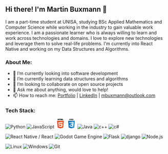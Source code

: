 ## Hi there! I'm Martin Buxmann 👋
I am a part-time student at UNISA, studying BSc Applied Mathematics and Computer Science while working in the industry to gain valuable work experience. I am a passionate learner who is always willing to learn and work across technologies and domains. I love to explore new technologies and leverage them to solve real-life problems. I'm currently into React Native and working on my Data Structures and Algorithms.

### About Me:

- 🔭 I’m currently looking into software development
- 🌱 I’m currently learning data structures and algorithms
- 👯 I’m looking to collaborate on open source projects
- 💬 Ask me about anything, would love to help!
- 📫 How to reach me: [Portfolio](https://buxmann.dev) | [LinkedIn](https://linkedin.com/in/mbuxmann) | [mbuxmann@outlook.com](mailto://mbuxmann@outlook.com)

### Tech Stack: 

<img alt="Python" src="https://img.shields.io/badge/Python-3776AB?style=for-the-badge&logo=python&logoColor=white"/> 
<img alt="JavaScript" src="https://shields.io/badge/javascript-yellow?style=for-the-badge&logo=javascript&logoColor=white"/> 
<img alt="HTML5" height="30px" src="https://raw.githubusercontent.com/github/explore/80688e429a7d4ef2fca1e82350fe8e3517d3494d/topics/html/html.png" > <img alt="CSS3" height="30px" src="https://raw.githubusercontent.com/github/explore/80688e429a7d4ef2fca1e82350fe8e3517d3494d/topics/css/css.png"> <img alt="Java" src="https://img.icons8.com/color/30/000000/java-coffee-cup-logo.png"/> <img alt="c++" src="https://img.icons8.com/color/30/000000/c-plus-plus-logo.png"/> <img alt="c#" src="https://img.icons8.com/color/30/000000/c-sharp-logo.png"/>

<img height="30px" alt="React Native / React" src="https://cdn4.iconfinder.com/data/icons/logos-3/600/React.js_logo-512.png"/> <img height="30px" alt="Godot Game Engine" src="https://upload.wikimedia.org/wikipedia/commons/6/6a/Godot_icon.svg"/>  <img alt="Flask" height="30px" src="https://www.vectorlogo.zone/logos/pocoo_flask/pocoo_flask-icon.svg"/> <img height="30px" alt="django" src="https://www.justinszczurowski.com/images/skills/django.png"/> <img alt="Node.js" height="30px" src="https://upload.wikimedia.org/wikipedia/commons/d/d9/Node.js_logo.svg"/> 

<img alt="Linux" src="https://img.icons8.com/color/30/000000/linux.png"/> <img alt="Windows" src="https://img.icons8.com/color/30/000000/windows-logo.png"/> <img alt="Git" src="https://img.icons8.com/color/30/000000/git.png"/>

